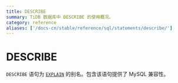 ```yaml
---
title: DESCRIBE
summary: TiDB 数据库中 DESCRIBE 的使用概况。
category: reference
aliases: ['/docs-cn/stable/reference/sql/statements/describe/']
---
```


# DESCRIBE

`DESCRIBE` 语句为 [`EXPLAIN`](/sql-statements/sql-statement-explain.md) 的别名。包含该语句提供了 MySQL 兼容性。
